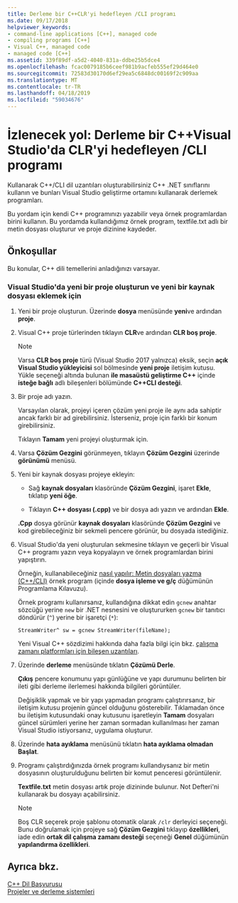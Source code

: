 ```yaml
---
title: Derleme bir C++CLR'yi hedefleyen /CLI programı
ms.date: 09/17/2018
helpviewer_keywords:
- command-line applications [C++], managed code
- compiling programs [C++]
- Visual C++, managed code
- managed code [C++]
ms.assetid: 339f89df-a5d2-4040-831a-ddbe25b5dce4
ms.openlocfilehash: fcac0079185b6ceef981b9acfeb555ef29d464e0
ms.sourcegitcommit: 72583d30170d6ef29ea5c6848dc00169f2c909aa
ms.translationtype: MT
ms.contentlocale: tr-TR
ms.lasthandoff: 04/18/2019
ms.locfileid: "59034676"
---
```

# <a name="walkthrough-compile-a-ccli-program-that-targets-the-clr-in-visual-studio"></a>İzlenecek yol: Derleme bir C++Visual Studio'da CLR'yi hedefleyen /CLI programı

Kullanarak C++/CLI dil uzantıları oluşturabilirsiniz C++ .NET sınıflarını kullanın ve bunları Visual Studio geliştirme ortamını kullanarak derlemek programları.

Bu yordam için kendi C++ programınızı yazabilir veya örnek programlardan birini kullanın. Bu yordamda kullandığımız örnek program, textfile.txt adlı bir metin dosyası oluşturur ve proje dizinine kaydeder.

## <a name="prerequisites"></a>Önkoşullar

Bu konular, C++ dili temellerini anladığınızı varsayar.

### <a name="to-create-a-new-project-in-visual-studio-and-add-a-new-source-file"></a>Visual Studio'da yeni bir proje oluşturun ve yeni bir kaynak dosyası eklemek için

1. Yeni bir proje oluşturun. Üzerinde **dosya** menüsünde **yeni**ve ardından **proje**.

1. Visual C++ proje türlerinden tıklayın **CLR**ve ardından **CLR boş proje**.

   > [!NOTE]
   > Varsa **CLR boş proje** türü (Visual Studio 2017 yalnızca) eksik, seçin **açık Visual Studio yükleyicisi** sol bölmesinde **yeni proje** iletişim kutusu. Yükle seçeneği altında bulunan **ile masaüstü geliştirme C++**  içinde **isteğe bağlı** adlı bileşenleri bölümünde  **C++CLI desteği**.<br/>

1. Bir proje adı yazın.

   Varsayılan olarak, projeyi içeren çözüm yeni proje ile aynı ada sahiptir ancak farklı bir ad girebilirsiniz. İsterseniz, proje için farklı bir konum girebilirsiniz.

   Tıklayın **Tamam** yeni projeyi oluşturmak için.

1. Varsa **Çözüm Gezgini** görünmeyen, tıklayın **Çözüm Gezgini** üzerinde **görünümü** menüsü.

1. Yeni bir kaynak dosyası projeye ekleyin:

   - Sağ **kaynak dosyaları** klasöründe **Çözüm Gezgini**, işaret **Ekle**, tıklatıp **yeni öğe**.

   - Tıklayın **C++ dosyası (.cpp)** ve bir dosya adı yazın ve ardından **Ekle**.

   **.Cpp** dosya görünür **kaynak dosyaları** klasöründe **Çözüm Gezgini** ve kod girebileceğiniz bir sekmeli pencere görünür, bu dosyada istediğiniz.

1. Visual Studio'da yeni oluşturulan sekmesine tıklayın ve geçerli bir Visual C++ programı yazın veya kopyalayın ve örnek programlardan birini yapıştırın.

   Örneğin, kullanabileceğiniz [nasıl yapılır: Metin dosyaları yazma (C++/CLI)](how-to-write-a-text-file-cpp-cli.md) örnek program (içinde **dosya işleme ve g/ç** düğümünün Programlama Kılavuzu).

   Örnek programı kullanırsanız, kullandığına dikkat edin `gcnew` anahtar sözcüğü yerine `new` bir .NET nesnesini ve oluştururken `gcnew` bir tanıtıcı döndürür (`^`) yerine bir işaretçi (`*`):

   `StreamWriter^ sw = gcnew StreamWriter(fileName);`

   Yeni Visual C++ sözdizimi hakkında daha fazla bilgi için bkz. [çalışma zamanı platformları için bileşen uzantıları](../extensions/component-extensions-for-runtime-platforms.md).

1. Üzerinde **derleme** menüsünde tıklatın **Çözümü Derle**.

   **Çıkış** pencere konumunu yapı günlüğüne ve yapı durumunu belirten bir ileti gibi derleme ilerlemesi hakkında bilgileri görüntüler.

   Değişiklik yapmak ve bir yapı yapmadan programı çalıştırırsanız, bir iletişim kutusu projenin güncel olduğunu gösterebilir. Tıklamadan önce bu iletişim kutusundaki onay kutusunu işaretleyin **Tamam** dosyaları güncel sürümleri yerine her zaman sormadan kullanılması her zaman Visual Studio istiyorsanız, uygulama oluşturur.

1. Üzerinde **hata ayıklama** menüsünü tıklatın **hata ayıklama olmadan Başlat**.

1. Programı çalıştırdığınızda örnek programı kullandıysanız bir metin dosyasının oluşturulduğunu belirten bir komut penceresi görüntülenir.

   **Textfile.txt** metin dosyası artık proje dizininde bulunur. Not Defteri'ni kullanarak bu dosyayı açabilirsiniz.

   > [!NOTE]
   > Boş CLR seçerek proje şablonu otomatik olarak `/clr` derleyici seçeneği. Bunu doğrulamak için projeye sağ **Çözüm Gezgini** tıklayıp **özellikleri**, iade edin **ortak dil çalışma zamanı desteği** seçeneği **Genel** düğümünün **yapılandırma özellikleri**.

## <a name="see-also"></a>Ayrıca bkz.

[C++ Dil Başvurusu](../cpp/cpp-language-reference.md)<br/>
[Projeler ve derleme sistemleri](../build/projects-and-build-systems-cpp.md)<br/>
